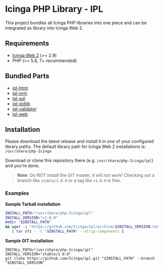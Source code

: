 # Icinga PHP Library - IPL

This project bundles all Icinga PHP libraries into one piece and can be integrated as library into Icinga Web 2.

## Requirements

* [Icinga Web 2](https://github.com/Icinga/icingaweb2) (>= 2.9)
* PHP (>= 5.6, 7+ recommended)

## Bundled Parts

* [ipl-html](https://github.com/Icinga/ipl-html)
* [ipl-orm](https://github.com/Icinga/ipl-orm)
* [ipl-sql](https://github.com/Icinga/ipl-sql)
* [ipl-stdlib](https://github.com/Icinga/ipl-stdlib)
* [ipl-validator](https://github.com/Icinga/ipl-validator)
* [ipl-web](https://github.com/Icinga/ipl-web)

## Installation

Please download the latest release and install it in one of your configured library paths. The default library
path for Icinga Web 2 installations is: `/usr/share/php-Icinga`

Download or clone this repository there (e.g. `/usr/share/php-Icinga/ipl`) and you're done.

> **Note**: Do NOT install the GIT master, it will not work! Checking out a
> branch like `stable/1.0.0` or a tag like `v1.0.0` is fine.

### Examples

**Sample Tarball installation**

```sh
INSTALL_PATH="/usr/share/php-Icinga/ipl"
INSTALL_VERSION="v1.0.0"
mkdir "$INSTALL_PATH"
&& wget -q "https://github.com/Icinga/ipl/archive/$INSTALL_VERSION.tar.gz" -O - \
   | tar xfz - -C "$INSTALL_PATH" --strip-components 1
```

**Sample GIT installation**

```
INSTALL_PATH="/usr/share/php-Icinga/ipl"
INSTALL_VERSION="stable/1.0.0"
git clone https://github.com/Icinga/ipl.git "$INSTALL_PATH" --branch "$INSTALL_VERSION"
```

